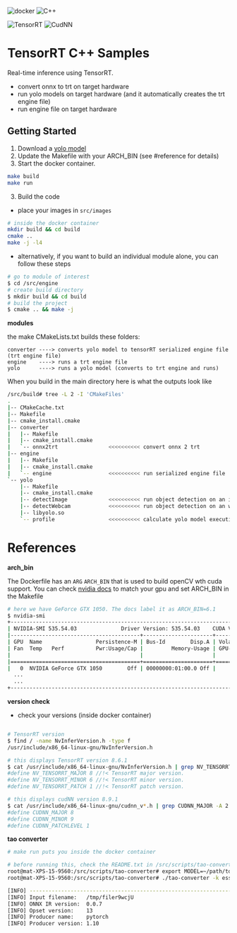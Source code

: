 ![docker](https://img.shields.io/badge/docker-19+-white)
![C++](https://img.shields.io/badge/C++-17+-cyan)

![TensorRT](https://img.shields.io/badge/tensorRT-8.6.1-green)
![CudNN](https://img.shields.io/badge/CudNN-8.9.1-orange)


# TensorRT C++ Samples

Real-time inference using TensorRT.
- convert onnx to trt on target hardware
- run yolo models on target hardware (and it automatically creates the trt engine file)
- run engine file on target hardware


## Getting Started


1. Download a [yolo model](https://github.com/ultralytics/ultralytics)
2. Update the Makefile with your ARCH_BIN (see #reference for details)
3. Start the docker container. 
```bash
make build
make run
```

3. Build the code

- place your images in `src/images`

```bash
# inside the docker container
mkdir build && cd build
cmake ..
make -j -l4

```

- alternatively, if you want to build an individual module alone, you can follow these steps

```bash
# go to module of interest
$ cd /src/engine
# create build directory
$ mkdir build && cd build
# build the project
$ cmake .. && make -j
```

__modules__

the make CMakeLists.txt builds these folders:

```text
converter ----> converts yolo model to tensorRT serialized engine file (trt engine file)
engine    ----> runs a trt engine file
yolo      ----> runs a yolo model (converts to trt engine and runs)
```

When you build in the main directory here is what the outputs look like

```bash
/src/build# tree -L 2 -I 'CMakeFiles'
.
|-- CMakeCache.txt
|-- Makefile
|-- cmake_install.cmake
|-- converter
|   |-- Makefile
|   |-- cmake_install.cmake
|   `-- onnx2trt                <<<<<<<<<< convert onnx 2 trt
|-- engine
|   |-- Makefile
|   |-- cmake_install.cmake
|   `-- engine                  <<<<<<<<<< run serialized engine file
`-- yolo
    |-- Makefile
    |-- cmake_install.cmake
    |-- detectImage             <<<<<<<<<< run object detection on an image with yolo model
    |-- detectWebcam            <<<<<<<<<< run object detection on an webcam with yolo model
    |-- libyolo.so
    `-- profile                 <<<<<<<<<< calculate yolo model execution time when doing detection on image
```


# References

__arch_bin__

The Dockerfile has an `ARG` `ARCH_BIN` that is used to build openCV wth cuda support.
You can check [nvidia docs](https://developer.nvidia.com/cuda-gpus) to match your gpu and set ARCH_BIN in the Makefile


```bash
# here we have GeForce GTX 1050. The docs label it as ARCH_BIN=6.1
$ nvidia-smi
+---------------------------------------------------------------------------------------+
| NVIDIA-SMI 535.54.03              Driver Version: 535.54.03    CUDA Version: 12.2     |
|-----------------------------------------+----------------------+----------------------+
| GPU  Name                 Persistence-M | Bus-Id        Disp.A | Volatile Uncorr. ECC |
| Fan  Temp   Perf          Pwr:Usage/Cap |         Memory-Usage | GPU-Util  Compute M. |
|                                         |                      |               MIG M. |
|=========================================+======================+======================|
|   0  NVIDIA GeForce GTX 1050        Off | 00000000:01:00.0 Off |                  N/A |
  ...
  ...
+---------------------------------------------------------------------------------------+
```

__version check__

-  check your versions (inside docker container)
```bash

# TensorRT version
$ find / -name NvInferVersion.h -type f
/usr/include/x86_64-linux-gnu/NvInferVersion.h

# this displays TensorRT version 8.6.1
$ cat /usr/include/x86_64-linux-gnu/NvInferVersion.h | grep NV_TENSORRT | head -n 3
#define NV_TENSORRT_MAJOR 8 //!< TensorRT major version.
#define NV_TENSORRT_MINOR 6 //!< TensorRT minor version.
#define NV_TENSORRT_PATCH 1 //!< TensorRT patch version.

# this displays cudNN version 8.9.1
$ cat /usr/include/x86_64-linux-gnu/cudnn_v*.h | grep CUDNN_MAJOR -A 2 | head -n 3
#define CUDNN_MAJOR 8
#define CUDNN_MINOR 9
#define CUDNN_PATCHLEVEL 1
```

__tao converter__

```bash
# make run puts you inside the docker container

# before running this, check the README.txt in /src/scripts/tao-converter and install any dependencies and set paths
root@mat-XPS-15-9560:/src/scripts/tao-converter# export MODEL=~/path/to/folder
root@mat-XPS-15-9560:/src/scripts/tao-converter# ./tao-converter -k ess -t fp16 -e $MODEL/ess.engine -o output $MODEL/ess.etlt

[INFO] ----------------------------------------------------------------
[INFO] Input filename:   /tmp/filer9wcjU
[INFO] ONNX IR version:  0.0.7
[INFO] Opset version:    13
[INFO] Producer name:    pytorch
[INFO] Producer version: 1.10
```